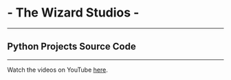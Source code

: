 # - The Wizard Studios -

---

## Python Projects Source Code

---

Watch the videos on YouTube [here](https://www.youtube.com/playlist?list=PLGA4Qagd-Z9LAh75yuFQ0d-r8xhvIPEOO).